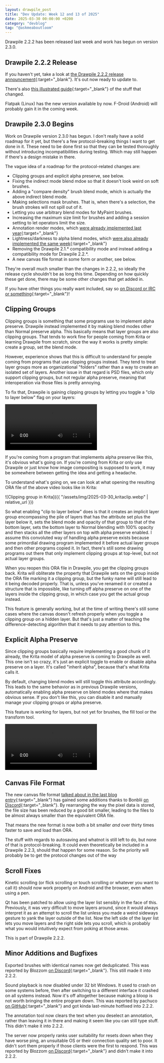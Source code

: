 ```yaml
---
layout: drawpile_post
title: "Dev Update: Week 12 and 13 of 2025"
date: 2025-03-30 00:00:00 +0200
category: "devblog"
tag: "@askmeaboutloom"
---
```


Drawpile 2.2.2 has been released last week and work has begun on version 2.3.0.

## Drawpile 2.2.2 Release

If you haven't yet, take a look at [the Drawpile 2.2.2 release announcement](https://drawpile.net/news/release-2.2.2/){:target="_blank"}. It's out now ready to update to.

There's also [this illustrated guide](/help/common/update2x2x2){:target="_blank"} of the stuff that changed.

Flatpak (Linux) has the new version available by now. F-Droid (Android) will probably gain it in the coming week.

## Drawpile 2.3.0 Begins

Work on Drawpile version 2.3.0 has begun. I don't really have a solid roadmap for it yet, but there's a few protocol-breaking things I want to get done in it. These need to be done first so that they can be tested thoroughly without introducing incompatibilities during testing. Which may still happen if there's a design mistake in there.

The vague idea of a roadmap for the protocol-related changes are:

* Clipping groups and explicit alpha preserve, see below.
* Fixing the indirect mode blend mdoe so that it doesn't look weird on soft brushes.
* Adding a "compare density" brush blend mode, which is actually the above indirect blend mode.
* Making selections mask brushes. That is, when there's a selection, the brush strokes will not spill out of it.
* Letting you use arbitrary blend modes for MyPaint brushes.
* Increasing the maximum size limit for brushes and adding a session setting to let operators limit the size.
* Annotation render modes, which [were already implemented last year](/devblog/2024/03/16/dev-update#annotation-aliasing){:target="_blank"}
* Lightness/darkness to alpha blend modes, which [were also already implemented the same week](https://docs.drawpile.net/devblog/2024/03/16/dev-update#lightnessdarkness-to-alpha){:target="_blank"}
* Removing the Drawpile 2.1.\* compatibility mode and instead adding a compatibility mode for Drawpile 2.2.\*.
* A new canvas file format in some form or another, see below.

They're overall much smaller than the changes in 2.2.2, so ideally the release cycle shouldn't be as long this time. Depending on how quickly these get done, there may be some other changes that get added in.

If you have other things you really want included, say so [on Discord or IRC or something](https://drawpile.net/help/){:target="_blank"}!

## Clipping Groups

Clipping groups is something that some programs use to implement alpha preserve. Drawpile instead implemented it by making blend modes other than Normal preserve alpha. This basically means that layer groups are also clipping groups. That tends to work fine for people coming from Krita or learning Drawpile from scratch, since the way it works is pretty simple: create a group, set the blend mode.

However, experience shows that this is difficult to understand for people coming from programs that use clipping groups instead. They tend to treat layer groups more as organizational "folders" rather than a way to create an isolated set of layers. Another issue in that regard is PSD files, which only support clipping groups, but not regular alpha preserve, meaning that interoperation via those files is pretty annoying.

To fix that, Drawpile is gaining clipping groups by letting you toggle a "clip to layer below" flag on your layers:

<video controls>
  <source src="{{ "/assets/vid/2025-03-30_clip.mp4" | relative_url }}" type="video/mp4"/>
</video>

If you're coming from a program that implements alpha preserve like this, it's obvious what's going on. If you're coming from Krita or only use Drawpile or just know how image compositing is supposed to work, it may be somewhere between getting the idea and getting a headache.

To understand what's going on, we can look at what opening the resulting ORA file of the above video looks like in Krita:

![Clipping group in Krita]({{ "/assets/img/2025-03-30_kritaclip.webp" | relative_url }})

So what enabling "clip to layer below" does is that it creates an implicit layer group encompassing the pile of layers that has the attribute set plus the layer below it, sets the blend mode and opacity of that group to that of the bottom layer, sets the bottom layer to Normal blending with 100% opacity and then stacks all the other layers on top with alpha preserve enabled. I assume this convoluted way of handling alpha preserve exists because some primordial drawing program implemented it before actual layer groups and then other programs copied it. In fact, there's still some drawing programs out there that only implement clipping groups at top-level, but not actual layer groups.

When you reopen this ORA file in Drawpile, you get the clipping groups back. Krita will obliterate the property that Drawpile sets on the group inside the ORA file marking it a clipping group, but the funky name will still lead to it being decoded properly. That is, unless you've renamed it or created a structure that is impossible, like turning off alpha preserve on one of the layers inside the clipping group, in which case you get the actual group instead.

This feature is generally working, but at the time of writing there's still some cases where the canvas doesn't refresh properly when you toggle a clipping group on a hidden layer. But that's just a matter of teaching the difference-detecting algorithm that it needs to pay attention to this.

## Explicit Alpha Preserve

Since clipping groups basically require implementing a good chunk of it already, the Krita model of alpha preserve is coming to Drawpile as well. This one isn't so crazy, it's just an explicit toggle to enable or disable alpha preserve on a layer. It's called "inherit alpha", because that's what Krita calls it.

By default, changing blend modes will still toggle this attribute accordingly. This leads to the same behavior as in previous Drawpile versions, automatically enabling alpha preserve on blend modes where that makes obvious sense. If you don't like this, you can disable it and manually manage your clipping groups or alpha preserve.

This feature is working for layers, but not yet for brushes, the fill tool or the transform tool.

<video controls>
  <source src="{{ "/assets/vid/2025-03-30_alphapreserve.mp4" | relative_url }}" type="video/mp4"/>
</video>

## Canvas File Format

The new canvas file format [talked about in the last blog entry](/devblog/2025/03/15/dev-update.html#project-file-format){:target="_blank"} has gained some additions thanks to Bonblii [on Discord](htps://drawpile.net/discord/){:target="_blank"}. By rearranging the way the pixel data is stored, the file size has been reduced by a good bit smaller, leading to the files to be almost always smaller than the equivalent ORA file.

That means the new format is now both a bit smaller *and* over thirty times faster to save and load than ORA.

The stuff with regards to autosaving and whatnot is still left to do, but none of that is protocol-breaking. It could even theoretically be included in a Drawpile 2.2.3, should that happen for some reason. So the priority will probably be to get the protocol changes out of the way

## Scroll Fixes

Kinetic scrolling (or flick scrolling or touch scrolling or whatever you want to call it) should now work properly on Android and the browser, even when using a pen.

Qt has been patched to allow using the layer list sensibly in the face of this. Previously, it was very difficult to move layers around, since it would always interpret it as an attempt to scroll the list unless you made a weird sideways gesture to yank the layer outside of the list. Now the left side of the layer list lets you move layers and the right side lets you scroll, which is probably what you would intuitively expect from poking at those areas.

This is part of Drawpile 2.2.2.

## Minor Additions and Bugfixes

Exported brushes with identical names now get deduplicated. This was reported by Blozzom [on Discord](https://drawpile.net/discord/){:target="_blank"}. This still made it into 2.2.2.

Sound playback is now disabled under 32 bit Windows. It used to crash on some systems before, then after switching to a different interface it crashed on all systems instead. Now it's off altogether because making a bloop is not worth bringing the entire program down. This was reported by pachuco [on GitHub](https://github.com/drawpile/Drawpile/issues/1464){:target="_blank"} and got kinda last-minute hotfixed into 2.2.2.

The annotation tool now clears the text when you deselect an annotation, rather than leaving it in there and making it seem like you can still type stuff. This didn't make it into 2.2.2.

The server now properly ranks user suitability for resets down when they have worse ping, an unsuitable OS or their connection quality set to poor. It didn't sort them properly if those clients were the first to respond. This was reported by Blozzom [on Discord](https://drawpile.net/discord/){:target="_blank"} and didn't make it into 2.2.2.
